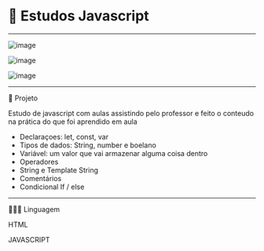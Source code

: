 # 🚀 Estudos  Javascript
***********************************************************************************************
![image](https://user-images.githubusercontent.com/72118415/188501883-7926a962-0e95-4af2-add6-51f47c010f6a.png)

![image](https://user-images.githubusercontent.com/72118415/188502374-f207d080-054e-47d4-96cd-461c34b8cc56.png)

![image](https://user-images.githubusercontent.com/72118415/190941741-ac936afc-a264-40a0-9fdc-e5761e13cc59.png)

***********************************************************************************************
🧩 Projeto

Estudo de javascript com aulas assistindo pelo professor e feito o conteudo na prática
do que foi aprendido em aula

- Declaraçoes: let, const, var
- Tipos de dados: String, number e boelano
- Variável: um valor que vai armazenar alguma coisa dentro
- Operadores
- String e Template String
- Comentários 
- Condicional If / else
**********************************************************************************************
👩🏻‍💻 Linguagem

HTML

JAVASCRIPT
